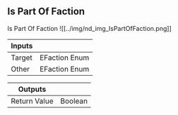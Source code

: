 ## Is Part Of Faction
Is Part Of Faction
![[../img/nd_img_IsPartOfFaction.png]]

|Inputs||
|--|--|
| Target | EFaction Enum |
| Other | EFaction Enum |

|Outputs||
|--|--|
| Return Value | Boolean |
